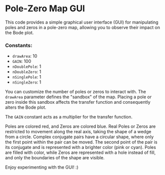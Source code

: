 # Pole-Zero Map GUI

This code provides a simple graphical user interface (GUI) for manipulating poles and zeros in a pole-zero map, allowing you to observe their impact on the Bode plot.

### Constants:
- `drawArea`: 10
- `GAIN`: 100
- `nDoublePole`: 1
- `nDoubleZero`: 1
- `nSinglePole`: 1
- `nSingleZero`: 1

You can customize the number of poles or zeros to interact with. The `drawArea` parameter defines the "sandbox" of the map. Placing a pole or zero inside this sandbox affects the transfer function and consequently alters the Bode plot.

The `GAIN` constant acts as a multiplier for the transfer function.

Poles are colored red, and Zeros are colored blue. Real Poles or Zeros are restricted to movement along the real axis, taking the shape of a wedge from a circle. Complex conjugate pairs have a circular shape, where only the first point within the pair can be moved. The second point of the pair is its conjugate and is represented with a brighter color (pink or cyan).
Poles are filled with color, while Zeros are represented with a hole instead of fill, and only the boundaries of the shape are visible.

Enjoy experimenting with the GUI! :)
